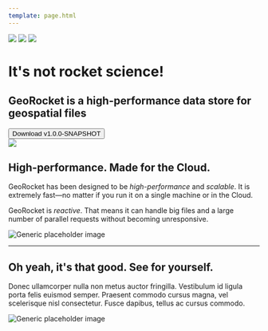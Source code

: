```yaml
---
template: page.html
---
```


<div id="welcome" class="scrollme">
<img class="whiteclouds animateme" data-when="span" data-from="0" data-to="1" data-translatey="100" src="{{ site.url }}/images/whiteclouds.svg">
<img class="blueclouds animateme" data-when="span" data-from="0" data-to="1" data-opacity="0.5" data-translatey="300" src="{{ site.url }}/images/blueclouds.svg">
<img class="outer-space" src="{{ site.url }}/images/outer-space.svg">
<div class="blue-bg animateme" data-when="span" data-from="0" data-to="0.5" data-opacity="0"></div>
<div class="container">
  <div class="row">
    <div class="col-md-8">
      <h1>It's not rocket science!</h1>
      <h2>GeoRocket is a high-performance data store for geospatial files</h2>
      <button type="button" class="btn btn-secondary hidden-sm-down">Download v1.0.0-SNAPSHOT</button>
    </div>
    <div class="col-md-4">
      <img class="rocket" src="{{ site.url }}/images/rocket.svg">
    </div>
  </div>
</div>
</div>

<div class="container">
<div class="row">
<div class="col-xs-12">

<div class="row featurette">
<div class="col-md-7">
  <h2 class="featurette-heading">High-performance. <span class="text-muted">Made for the Cloud.</span></h2>
  <p class="lead">GeoRocket has been designed to be <em>high-performance</em> and <em>scalable</em>.
  It is extremely fast&mdash;no matter if you run it on a single machine or in the Cloud.</p>
  <p class="lead">GeoRocket is <em>reactive</em>. That means it can handle big files and
  a large number of parallel requests without becoming unresponsive.</p>
</div>
<div class="col-md-5">
  <img class="featurette-image img-responsive center-block" src="http://placehold.it/500x300" alt="Generic placeholder image">
</div>
</div>

<hr class="featurette-divider">

<div class="row featurette">
<div class="col-md-7 col-md-push-5">
  <h2 class="featurette-heading">Oh yeah, it's that good. <span class="text-muted">See for yourself.</span></h2>
  <p class="lead">Donec ullamcorper nulla non metus auctor fringilla. Vestibulum id ligula porta felis euismod semper. Praesent commodo cursus magna, vel scelerisque nisl consectetur. Fusce dapibus, tellus ac cursus commodo.</p>
</div>
<div class="col-md-5 col-md-pull-7">
  <img class="featurette-image img-responsive center-block" src="http://placehold.it/500x300" alt="Generic placeholder image">
</div>
</div>

</div>
</div>
</div>
